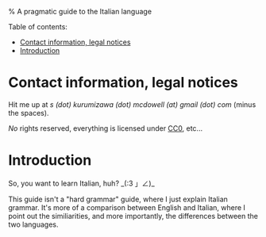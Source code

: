 % A pragmatic guide to the Italian language

Table of contents:

- [Contact information, legal notices](#contact-information-legal-notices)
- [Introduction](#introduction)

# Contact information, legal notices

Hit me up at *s (dot) kurumizawa (dot) mcdowell (at) gmail (dot) com* (minus the
spaces).

*No* rights reserved, everything is licensed under
[CC0](https://creativecommons.org/publicdomain/zero/1.0/), etc...

# Introduction

So, you want to learn Italian, huh? \_(:3 」∠)\_

This guide isn't a "hard grammar" guide, where I just explain Italian grammar.
It's more of a comparison between English and Italian, where I point out the
similiarities, and more importantly, the differences between the two languages.
